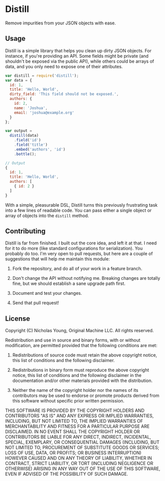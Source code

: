 # Distill

Remove impurities from your JSON objects with ease.

## Usage

Distill is a simple library that helps you clean up dirty JSON objects. For instance, if you're providing an API. Some fields might be private (and shouldn't be exposed via the public API), while others could be arrays of data, and you only need to expose one of their attributes.

```javascript
var distill = require('distill');
var data = {
  id: 1,
  title: 'Hello, World',
  dirty_field: 'This field should not be exposed.',
  authors: {
    id: 2,
    name: 'Joshua',
    email: 'joshua@example.org'
  }
};

var output =
  distill(data)
    .field('id')
    .field('title')
    .embed('authors', 'id')
    .bottle();

// Output
{
  id: 1,
  title: 'Hello, World',
  authors: [
    { id: 2 }
  ]
}
```

With a simple, pleasurable DSL, Distill turns this previously frustrating task into a few lines of readable code. You can pass either a single object or array of objects into the ```distill``` method.

## Contributing

Distill is far from finished. I built out the core idea, and left it at that. I need for it to do more (like standard configurations for serialization). You probably do too. I'm very open to pull requests, but here are a couple of suggestions that will help me maintain this module:

1. Fork the repository, and do all of your work in a feature branch.

2. Don't change the API without notifying me. Breaking changes are totally fine, but we should establish a sane upgrade path first.

3. Document and test your changes.

4. Send that pull request!

## License

Copyright (C) Nicholas Young, Original Machine LLC.
All rights reserved.

Redistribution and use in source and binary forms, with or without modification, are permitted provided that the following conditions are met:

1. Redistributions of source code must retain the above copyright notice, this list of conditions and the following disclaimer.

2. Redistributions in binary form must reproduce the above copyright notice, this list of conditions and the following disclaimer in the documentation and/or other materials provided with the distribution.

3. Neither the name of the copyright holder nor the names of its contributors may be used to endorse or promote products derived from this software without specific prior written permission.

THIS SOFTWARE IS PROVIDED BY THE COPYRIGHT HOLDERS AND CONTRIBUTORS "AS IS" AND ANY EXPRESS OR IMPLIED WARRANTIES, INCLUDING, BUT NOT LIMITED TO, THE IMPLIED WARRANTIES OF MERCHANTABILITY AND FITNESS FOR A PARTICULAR PURPOSE ARE DISCLAIMED. IN NO EVENT SHALL THE COPYRIGHT HOLDER OR CONTRIBUTORS BE LIABLE FOR ANY DIRECT, INDIRECT, INCIDENTAL, SPECIAL, EXEMPLARY, OR CONSEQUENTIAL DAMAGES (INCLUDING, BUT NOT LIMITED TO, PROCUREMENT OF SUBSTITUTE GOODS OR SERVICES; LOSS OF USE, DATA, OR PROFITS; OR BUSINESS INTERRUPTION) HOWEVER CAUSED AND ON ANY THEORY OF LIABILITY, WHETHER IN CONTRACT, STRICT LIABILITY, OR TORT (INCLUDING NEGLIGENCE OR OTHERWISE) ARISING IN ANY WAY OUT OF THE USE OF THIS SOFTWARE, EVEN IF ADVISED OF THE POSSIBILITY OF SUCH DAMAGE.
